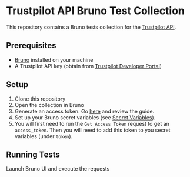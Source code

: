 # Trustpilot API Bruno Test Collection

This repository contains a Bruno tests collection for the [Trustpilot API](https://developers.trustpilot.com/).



## Prerequisites

- [Bruno](https://www.usebruno.com/) installed on your machine
- A Trustpilot API key (obtain from [Trustpilot Developer Portal](https://developers.trustpilot.com/))

## Setup

1. Clone this repository
2. Open the collection in Bruno
3. Generate an access token. Go [here](https://developers.trustpilot.com/authentication) and review the guide. 
3. Set up your Bruno secret variables (see [Secret Variables](https://docs.usebruno.com/secrets-management/secret-variables)).
4. You will first need to run the `Get Access Token` request to get an `access_token`. Then you will need to add this token to you secret variables (under `token`).

## Running Tests

Launch Bruno UI and execute the requests


